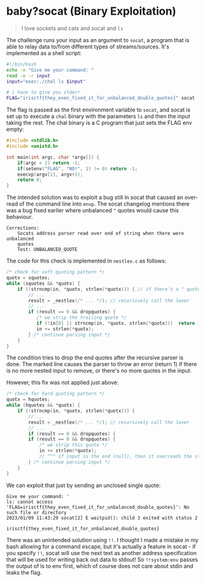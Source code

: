 # baby?socat (Binary Exploitation)
> I love sockets and cats and socat and `ls`

The challenge runs your input as an argument to `socat`, a program that is able to relay data to/from different types of streams/sources. It's implemented as a shell script:
```sh
#!/bin/bash
echo -n "Give me your command: "
read -e -r input
input="exec:./chal ls $input"

# i have to give you stderr
FLAG="irisctf{they_even_fixed_it_for_unbalanced_double_quotes}" socat - "$input" 2>&0
```

The flag is passed as the first environment variable to `socat`, and socat is set up to execute a `chal` binary with the parameters `ls` and then the input taking the rest. The chal binary is a C program that just sets the FLAG env empty:
```c
#include <stdlib.h>
#include <unistd.h>

int main(int argc, char *argv[]) {
    if(argc < 2) return -1;
    if(setenv("FLAG", "NO!", 1) != 0) return -1;
    execvp(argv[1], argv+1);
    return 0;
}
```

The intended solution was to exploit a bug still in socat that caused an over-read of the command line into `envp`. The socat changelog mentions there was a bug fixed earlier where unbalanced `"` quotes would cause this behaviour.
```
Corrections:
	Socats address parser read over end of string when there were unbalanced
	quotes
	Test: UNBALANCED_QUOTE
```

The code for this check is implemented in `nestlex.c` as follows:
```c
/* check for soft quoting pattern */
quotx = squotes;
while (squotes && *quotx) {
	if (!strncmp(in, *quotx, strlen(*quotx))) { // if there's a " quote
        // ...
        result = _nestlex(/* ... */); // recursively call the lexer
        // ...
        if (result == 0 && dropquotes) {
           /* we strip the trailing quote */
           if (!in[0] || strncmp(in, *quotx, strlen(*quotx)))  return 1; // <---
           in += strlen(*quotx);
        } /* continue parsing input */
    }
}
```
The condition tries to drop the end quotes after the recursive parser is done. The marked line causes the parser to throw an error (return 1) if there is no more nested input to remove, or there's no more quotes in the input.

However, this fix was not applied just above:
```c
/* check for hard quoting pattern */
quotx = hquotes;
while (hquotes && *quotx) {
    if (!strncmp(in, *quotx, strlen(*quotx))) {
        // ...
        result = _nestlex(/* ... */); // recursively call the lexer
        // ...
	    if (result == 0 && dropquotes) {
        if (result == 0 && dropquotes) {
            /* we strip this quote */
            in += strlen(*quotx);
            // ^^^ if input is the end (null), then it overreads the string by adding 1
        } /* continue parsing input */
    }       
}
```

We can exploit that just by sending an unclosed single quote:
```
Give me your command: '
ls: cannot access 'FLAG=irisctf{they_even_fixed_it_for_unbalanced_double_quotes}': No such file or directory
2023/01/09 11:43:29 socat[2] E waitpid(): child 3 exited with status 2
```

```
irisctf{they_even_fixed_it_for_unbalanced_double_quotes}
```

There was an unintended solution using `!!`. I thought I made a mistake in my bash allowing for a command escape, but it's actually a feature in socat - if you specify `!!`, socat will use the next text as another address specification that will be used for writing back out data to stdout! So `!!system:env` passes the output of ls to env first, which of course does not care about stdin and leaks the flag.
